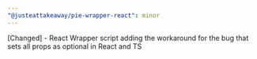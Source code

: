 ```yaml
---
"@justeattakeaway/pie-wrapper-react": minor
---
```


[Changed] - React Wrapper script adding the workaround for the bug that sets all props as optional in React and TS

